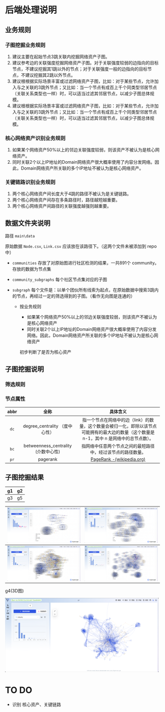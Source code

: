 # 后端处理说明

## 业务规则

### 子图挖掘业务规则

1. 建议主要在起始节点3跳关联内挖掘网络资产子图。
2. 建议参考边的关联强度挖掘网络资产子图。对于关联强度较弱的边指向的目标节点，不建议挖掘其1跳以外的节点；对于关联强度一般的边指向的目标节点，不建议挖掘其2跳以外节点。
3. 建议根根据实际场景丰富或过滤网络资产子图，比如：对于某些节点，允许加入与之关联的3跳外节点；又比如：当一个节点有成百上千个同类型邻居节点（关联关系类型也一样）时，可以适当过滤其邻居节点，以减少子图总体规模。
4. 建议根根据实际场景丰富或过滤网络资产子图，比如：对于某些节点，允许加入与之关联的3跳外节点；又比如：当一个节点有成百上千个同类型邻居节点（关联关系类型也一样）时，可以适当过滤其邻居节点，以减少子图总体规模。

### 核心网络资产识别业务规则

1. 如果某个网络资产50%以上的邻边关联强度较弱，则该资产不被认为是核心网络资产。
2. 同时关联2个以上IP地址的Domain网络资产很大概率使用了内容分发网络。因此，Domain网络资产所关联的多个IP地址不被认为是核心网络资产。

### 关键链路识别业务规则

1. 两个核心网络资产间长度大于4跳的路径不被认为是关键链路。
2. 两个核心网络资产间存在多条路径时，路径越短越重要。
3. 两个核心网络资产间路径的关联强度越强则越重要。

## 数据文件夹说明

路径 `main\data`

原始数据 `Node.csv`, `Link.csv` 应该放在该路径下。（这两个文件未被添加到 repo 中）

- `communities` 存放了对原始图进行社区检测的结果，一共891个 community。存放的数据为节点集

- `community_subgraphs` 每个社区节点集对应的子图

- `subgraph` 每个文件是：以单个团伙所有线索为起点，在原始数据中搜索3跳内的节点，再经过一定的筛选得到的子图。（看作无向图是连通的）
  
  - 按业务规则
  
    - 如果某个网络资产50%以上的邻边关联强度较弱，则该资产不被认为是核心网络资产
    - 同时关联2个以上IP地址的Domain网络资产很大概率使用了内容分发网络。因此，Domain网络资产所关联的多个IP地址不被认为是核心网络资产
  
    初步判断了是否为核心资产

## 子图挖掘说明

### 筛选规则

### 节点属性

| abbr |                全称                 |                           具体含义                           |
| :--: | :---------------------------------: | :----------------------------------------------------------: |
| `dc` |   degree_centrality （度中心性）    | 指一个节点在网络中的边（link）的数量，这个数量会被归一化，即除以该节点可能拥有的最大边的数量（这个数量是 n-1，其中 n 是网络中的总节点数）。 |
| `bc` | betweenness_centrality (介数中心性) | 指网络中任意两个节点之间的最短路径中，经过该节点的路径数量。 |
| `pr` |              pagerank               | [PageRank -(wikipedia.org)](https://zh.wikipedia.org/wiki/PageRank) |



## 子图挖掘结果

| g1   | g2   |
| ---- | ---- |
| g3   | g5   |

| <img width=500px src="./assets/g1.png"> | <img width=500px src="./assets/g2.png"> |
| :-------------------------------------: | :-------------------------------------: |
| <img width=500px src="./assets/g3.png"> | <img width=500px src="./assets/g5.png"> |

g4(3D图)

<img width=500px src="./assets/g4.png">

# TO DO

- 识别 核心资产、关键链路


